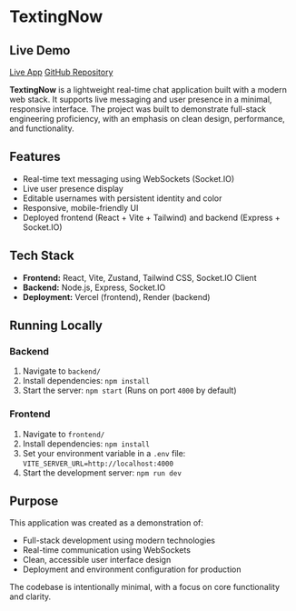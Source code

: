 # TextingNow

## Live Demo

[Live App](https://texting-now.vercel.app)
[GitHub Repository](https://github.com/arnav-aggarwal/texting-now)

**TextingNow** is a lightweight real-time chat application built with a modern web stack. It supports live messaging and user presence in a minimal, responsive interface. The project was built to demonstrate full-stack engineering proficiency, with an emphasis on clean design, performance, and functionality.

## Features

- Real-time text messaging using WebSockets (Socket.IO)
- Live user presence display
- Editable usernames with persistent identity and color
- Responsive, mobile-friendly UI
- Deployed frontend (React + Vite + Tailwind) and backend (Express + Socket.IO)

## Tech Stack

- **Frontend:** React, Vite, Zustand, Tailwind CSS, Socket.IO Client
- **Backend:** Node.js, Express, Socket.IO
- **Deployment:** Vercel (frontend), Render (backend)

## Running Locally

### Backend
1. Navigate to `backend/`
2. Install dependencies: ```npm install```
3. Start the server: ```npm start```
(Runs on port `4000` by default)

### Frontend
1. Navigate to `frontend/`
2. Install dependencies: ```npm install```
3. Set your environment variable in a `.env` file: ```VITE_SERVER_URL=http://localhost:4000```
4. Start the development server: ```npm run dev```

## Purpose

This application was created as a demonstration of:

- Full-stack development using modern technologies
- Real-time communication using WebSockets
- Clean, accessible user interface design
- Deployment and environment configuration for production

The codebase is intentionally minimal, with a focus on core functionality and clarity.
